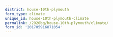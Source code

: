 ```yaml
---
district: house-10th-plymouth
form_type: climate
unique_id: house-10th-plymouth-climate
permalink: /2020bq/house-10th-plymouth/climate/
form_id: '201705916871054'
---
```

